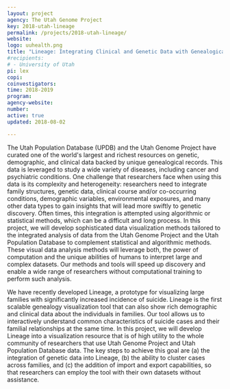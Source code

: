 ```yaml
---
layout: project
agency: The Utah Genome Project
key: 2018-utah-lineage
permalink: /projects/2018-utah-lineage/
website:
logo: uuhealth.png
title: "Lineage: Integrating Clinical and Genetic Data with Genealogical Records"
#recipients:
# - University of Utah 
pi: lex
copi: 
coinvestigators:
time: 2018-2019
program: 
agency-website:
number: 
active: true
updated: 2018-08-02

---
```


The Utah Population Database (UPDB) and the Utah Genome Project have curated one of the world's largest and richest resources on genetic, demographic, and clinical data backed by unique genealogical records. This data is leveraged to study a wide variety of diseases, including cancer and psychiatric conditions. One challenge that researchers face when using this data is its complexity and heterogeneity: researchers need to integrate family structures, genetic data, clinical course and/or co-occurring conditions, demographic variables, environmental exposures, and many other data types to gain insights that will lead more swiftly to genetic discovery. Often times, this integration is attempted using algorithmic or statistical methods, which can be a difficult and long process. In this project, we will develop sophisticated data visualization methods tailored to the integrated analysis of data from the Utah Genome Project and the Utah Population Database to complement statistical and algorithmic methods. These visual data analysis methods will leverage both, the power of computation and the unique abilities of humans to interpret large and complex datasets. Our methods and tools will speed up discovery and enable a wide range of researchers without computational training to perform such analysis.

We have recently developed Lineage, a prototype for visualizing large families with significantly increased incidence of suicide. Lineage is the first scalable genealogy visualization tool that can also show rich demographic and clinical data about the individuals in families. Our tool allows us to interactively understand common characteristics of suicide cases and their familial relationships at the same time. In this project, we will develop Lineage into a visualization resource that is of high utility to the whole community of researchers that use Utah Genome Project and Utah Population Database data. The key steps to achieve this goal are (a) the integration of genetic data into Lineage, (b) the ability to cluster cases across families, and (c) the addition of import and export capabilities, so that researchers can employ the tool with their own datasets without assistance. 